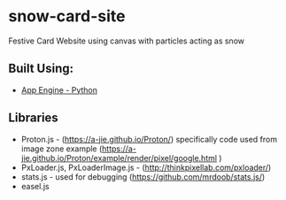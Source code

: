# snow-card-site
Festive Card Website using canvas with particles acting as snow

## Built Using:

- [App Engine - Python](https://cloud.google.com/appengine/docs/python/getting-started/hosting-a-static-website)


## Libraries
- Proton.js - (https://a-jie.github.io/Proton/) specifically code used from image zone example (https://a-jie.github.io/Proton/example/render/pixel/google.html )
- PxLoader.js, PxLoaderImage.js - (http://thinkpixellab.com/pxloader/)
- stats.js - used for debugging (https://github.com/mrdoob/stats.js/) 
- easel.js
